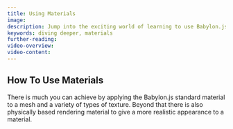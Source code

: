 ```yaml
---
title: Using Materials
image:
description: Jump into the exciting world of learning to use Babylon.js materials.
keywords: diving deeper, materials
further-reading:
video-overview:
video-content:
---
```


## How To Use Materials

There is much you can achieve by applying the Babylon.js standard material to a mesh and a variety of types of texture. Beyond that there is also physically based rendering material to give a more realistic appearance to a material.
